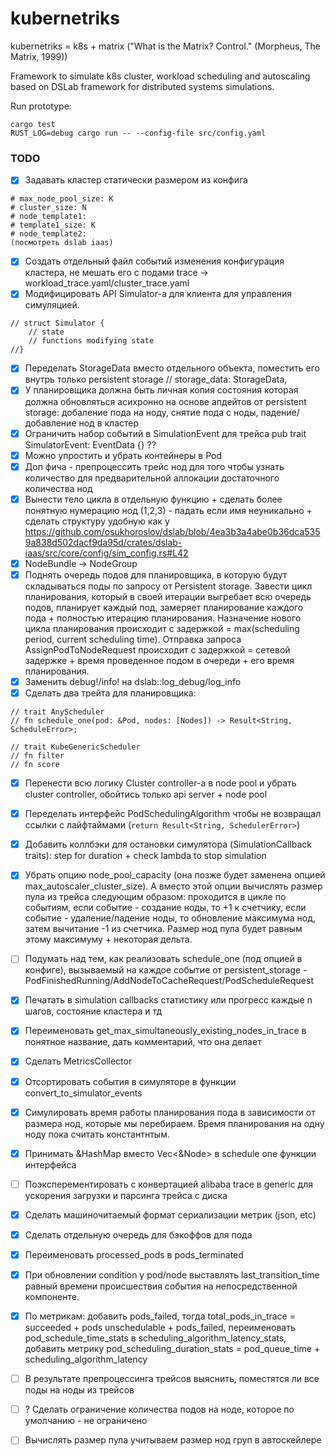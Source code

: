 # kubernetriks
kubernetriks = k8s + matrix ("What is the Matrix? Control." (Morpheus, The Matrix, 1999))

Framework to simulate k8s cluster, workload scheduling and autoscaling based on DSLab framework for distributed systems simulations.

Run prototype:
```
cargo test
RUST_LOG=debug cargo run -- --config-file src/config.yaml
```

### TODO
- [x] Задавать кластер статически размером из конфига
```
# max_node_pool_size: K 
# cluster_size: N
# node_template1:
# template1_size: K 
# node_template2: 
(посмотреть dslab iaas)
```
- [x] Создать отдельный файл событий изменения конфигурация кластера, не мешать его с подами
trace -> workload_trace.yaml/cluster_trace.yaml
- [x] Модифицировать API Simulator-а для клиента для управления симуляцией.
```
// struct Simulator {
    // state
    // functions modifying state 
//}
```
- [x] Переделать StorageData вместо отдельного объекта, поместить его внутрь только persistent storage
// storage_data: StorageData,
- [x] У планировщика должна быть личная копия состояния которая должна обновляться асихронно на основе апдейтов
от persistent storage: добаление пода на ноду, снятие пода с ноды, падение/добавление нод в кластер
- [x] Ограничить набор событий в SimulationEvent для трейса pub trait SimulatorEvent: EventData {} ??
- [x] Можно упростить и убрать контейнеры в Pod 
- [x] Доп фича - препроцессить трейс нод для того чтобы узнать количество для предварительной аллокации достаточного количества нод
- [x] Вынести тело цикла в отдельную функцию + сделать более понятную нумерацию нод (1,2,3) - падать если имя неуникально + сделать структуру удобную как у https://github.com/osukhoroslov/dslab/blob/4ea3b3a4abe0b36dca5359a838d502dacf9da95d/crates/dslab-iaas/src/core/config/sim_config.rs#L42
- [x] NodeBundle -> NodeGroup
- [x] Поднять очередь подов для планировщика, в которую будут складываться поды по запросу от Persistent storage. Завести цикл планирования, который в своей итерации выгребает всю очередь подов, планирует каждый под, замеряет планирование каждого пода + полностью итерацию планирования. Назначение нового цикла планирования происходит с задержкой = max(scheduling period, current scheduling time). Отправка запроса AssignPodToNodeRequest происходит с задержкой = сетевой задержке + время проведенное подом в очереди + его время планирования.
- [x] Заменить debug!/info! на dslab::log_debug/log_info
- [x] Сделать два трейта для планировщика:
```
// trait AnyScheduler
// fn schedule_one(pod: &Pod, nodes: [Nodes]) -> Result<String, ScheduleError>;

// trait KubeGenericScheduler
// fn filter
// fn score
```
- [x] Перенести всю логику Cluster controller-a в node pool и убрать cluster controller, обойтись только api server + node pool

- [x] Переделать интерфейс PodSchedulingAlgorithm чтобы не возвращал ссылки с лайфтаймами (`return Result<String, SchedulerError>`)
- [x] Добавить коллбэки для остановки симулятора (SimulationCallback traits): step for duration + check lambda to stop simulation
- [x] Убрать опцию node_pool_capacity (она позже будет заменена опцией max_autoscaler_cluster_size). А вместо этой опции вычислять размер пула из трейса следующим образом: проходится в цикле по событиям, если событие - создание ноды, то +1 к счетчику, если событие - удаление/падение ноды, то обновление максимума нод, затем вычитание -1 из счетчика. Размер нод пула будет равным этому максимуму + некоторая дельта.
- [ ] Подумать над тем, как реализовать schedule_one (под опцией в конфиге), вызываемый на каждое событие от persistent_storage - PodFinishedRunning/AddNodeToCacheRequest/PodScheduleRequest

- [x] Печатать в simulation callbacks статистику или прогресс каждые n шагов, состояние кластера и тд
- [x] Переименовать get_max_simultaneously_existing_nodes_in_trace в понятное название, дать комментарий, что она делает
- [x] Сделать MetricsCollector
- [x] Отсортировать события в симуляторе в функции convert_to_simulator_events
- [x] Симулировать время работы планирования пода в зависимости от размера нод, которые мы перебираем. Время планирования на одну ноду пока считать константнтым.
- [x] Принимать &HashMap вместо Vec<&Node> в schedule one функции интерфейса
- [ ] Поэксперементировать с конвертацией alibaba trace в generic для ускорения загрузки и парсинга трейса с диска

- [x] Сделать машиночитаемый формат сериализации метрик (json, etc)
- [x] Сделать отдельную очередь для бэкоффов для пода
- [x] Переименовать processed_pods в pods_terminated
- [x] При обновлении condition у pod/node выставлять last_transition_time равный времени происшествия события на непосредственной компоненте.
- [x] По метрикам: добавить pods_failed, тогда total_pods_in_trace = succeeded + pods unschedulable + pods_failed, переименовать pod_schedule_time_stats в scheduling_algorithm_latency_stats, добавить метрику pod_scheduling_duration_stats = pod_queue_time + scheduling_algorithm_latency
- [ ] В результате препроцессинга трейсов выяснить, поместятся ли все поды на ноды из трейсов
- [ ] ? Сделать ограничение количества подов на ноде, которое по умолчанию - не ограничено
- [ ] Вычислять размер пула учитываем размер нод груп в автоскейлере
